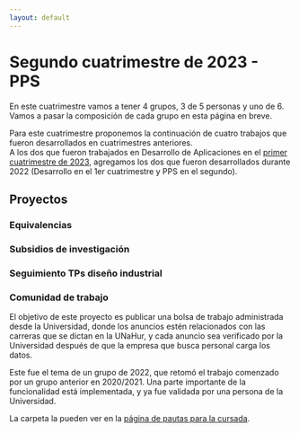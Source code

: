 ```yaml
---
layout: default
---
```



# Segundo cuatrimestre de 2023 - PPS

En este cuatrimestre vamos a tener 4 grupos, 3 de 5 personas y uno de 6. Vamos a pasar la composición de cada grupo en esta página en breve.

Para este cuatrimestre proponemos la continuación de cuatro trabajos que fueron desarrollados en cuatrimestres anteriores.  
A los dos que fueron trabajados en Desarrollo de Aplicaciones en el [primer cuatrimestre de 2023](../cuatrimestres/2023s1.md), agregamos los dos que fueron desarrollados durante 2022 (Desarrollo en el 1er cuatrimestre y PPS en el segundo).


## Proyectos

### Equivalencias

### Subsidios de investigación

### Seguimiento TPs diseño industrial

### Comunidad de trabajo
El objetivo de este proyecto es publicar una bolsa de trabajo administrada desde la Universidad, donde los anuncios estén relacionados con las carreras que se dictan en la UNaHur, y cada anuncio sea verificado por la Universidad después de que la empresa que busca personal carga los datos.

Este fue el tema de un grupo de 2022, que retomó el trabajo comenzado por un grupo anterior en 2020/2021. 
Una parte importante de la funcionalidad está implementada, y ya fue validada por una persona de la Universidad.

La carpeta la pueden ver en la [página de pautas para la cursada](../pautas-para-la-cursada.md).